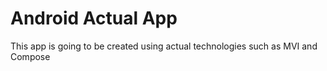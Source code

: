 Android Actual App
================================
This app is going to be created using actual technologies such as MVI and Compose
